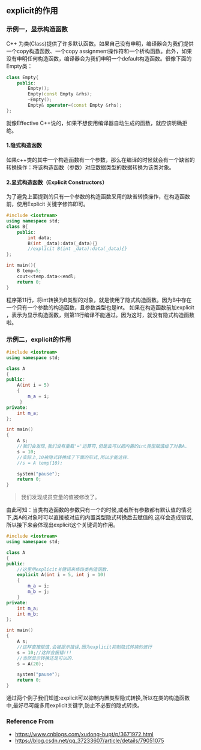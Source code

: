 ## explicit的作用

### 示例一，显示构造函数
C++ 为类(Class)提供了许多默认函数。如果自己没有申明，编译器会为我们提供一个copy构造函数、一个copy assignment操作符和一个析构函数。此外，如果没有申明任何构造函数，编译器会为我们申明一个default构造函数。很像下面的Empty类：
```cpp
class Empty{
    public:
        Empty();
        Empty(const Empty &rhs);
        ~Empty();
        Empty& operator=(const Empty &rhs);
};
```
就像Effective C++说的，如果不想使用编译器自动生成的函数，就应该明确拒绝。

#### 1.隐式构造函数
如果c++类的其中一个构造函数有一个参数，那么在编译的时候就会有一个缺省的转换操作：将该构造函数（参数）对应数据类型的数据转换为该类对象。

#### 2.显式构造函数（Explicit Constructors）
为了避免上面提到的只有一个参数的构造函数采用的缺省转换操作，在构造函数前，使用Explicit 关键字修饰即可。

```cpp
#include <iostream>
using namespace std;
class B{
    public:
        int data;
        B(int _data):data(_data){}
        //explicit B(int _data):data(_data){}
};

int main(){
    B temp=5;
    cout<<temp.data<<endl;
    return 0;
}
```

程序第11行，将int转换为B类型的对象，就是使用了隐式构造函数。因为B中存在一个只有一个参数的构造函数，且参数类型也是int。
如果在构造函数前加explicit ，表示为显示构造函数，则第11行编译不能通过。因为这时，就没有隐式构造函数啦。

### 示例二，explicit的作用
```cpp
#include <iostream>
using namespace std;

class A
{
public:
    A(int i = 5)
    {
        m_a = i;
     }
private:
    int m_a;
};

int main()
{
    A s;
    //我们会发现,我们没有重载'='运算符,但是去可以把内置的int类型赋值给了对象A.
    s = 10;
    //实际上,10被隐式转换成了下面的形式,所以才能这样.
    //s = A temp(10);

    system("pause");
    return 0;
}
```
> 我们发现成员变量的值被修改了。

由此可知：当类构造函数的参数只有一个的时候,或者所有参数都有默认值的情况下,类A的对象时可以直接被对应的内置类型隐式转换后去赋值的,这样会造成错误,所以接下来会体现出explicit这个关键词的作用。

```cpp
#include <iostream>
using namespace std;

class A
{
public:
    //这里用explicit关键词来修饰类构造函数.
    explicit A(int i = 5, int j = 10)
    {
        m_a = i;
        m_b = j;
    }
private:
    int m_a;
    int m_b;
};

int main()
{
    A s;
    //这样直接赋值,会被提示错误,因为explicit抑制隐式转换的进行
    s = 10;//这样会报错!!!
    //当然显示转换还是可以的.
    s = A(20);

    system("pause");
    return 0;
}
```
通过两个例子我们知道:explicit可以抑制内置类型隐式转换,所以在类的构造函数中,最好尽可能多用explicit关键字,防止不必要的隐式转换。

### Reference From

- https://www.cnblogs.com/xudong-bupt/p/3671972.html
- https://blog.csdn.net/qq_37233607/article/details/79051075
